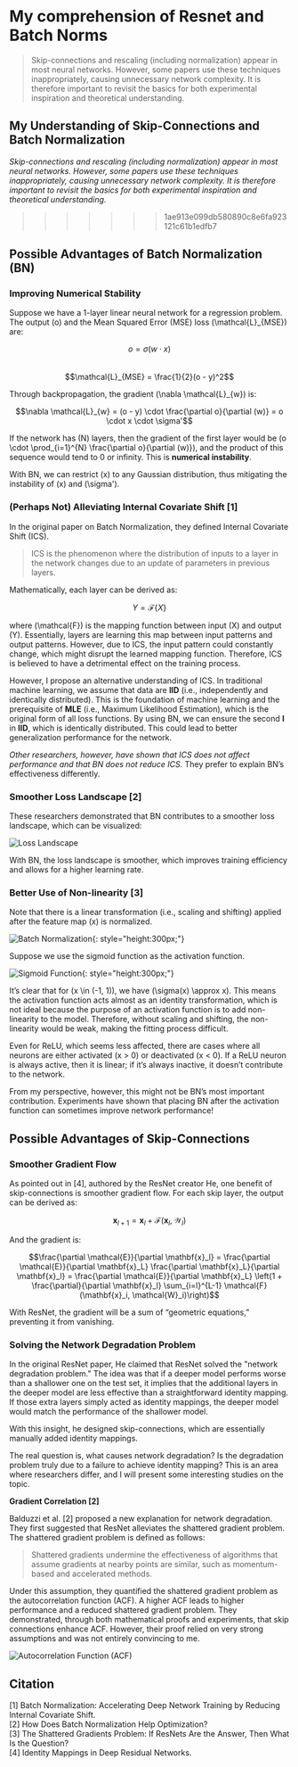 # My comprehension of Resnet and Batch Norms

> Skip-connections and rescaling (including normalization) appear in most neural networks. However, some papers use these techniques inappropriately, causing unnecessary network complexity. It is therefore important to revisit the basics for both experimental inspiration and theoretical understanding.

## **My Understanding of Skip-Connections and Batch Normalization**

*Skip-connections and rescaling (including normalization) appear in most neural networks. However, some papers use these techniques inappropriately, causing unnecessary network complexity. It is therefore important to revisit the basics for both experimental inspiration and theoretical understanding.*
>>>>>>> 1ae913e099db580890c8e6fa923121c61b1edfb7

## **Possible Advantages of Batch Normalization (BN)**

### **Improving Numerical Stability**

Suppose we have a 1-layer linear neural network for a regression problem. The output \(o\) and the Mean Squared Error (MSE) loss \(\mathcal{L}_{MSE}\) are:

$$o = \sigma(w \cdot x)$$  
$$\mathcal{L}_{MSE} = \frac{1}{2}(o - y)^2$$

Through backpropagation, the gradient \(\nabla \mathcal{L}_{w}\) is:

$$\nabla \mathcal{L}_{w} = (o - y) \cdot \frac{\partial o}{\partial (w)} = o \cdot x \cdot \sigma'$$

If the network has \(N\) layers, then the gradient of the first layer would be \(o \cdot \prod_{i=1}^{N} \frac{\partial o}{\partial (w)}\), and the product of this sequence would tend to 0 or infinity. This is **numerical instability**.

With BN, we can restrict \(x\) to any Gaussian distribution, thus mitigating the instability of \(x\) and \(\sigma'\).

### **(Perhaps Not) Alleviating Internal Covariate Shift** [1]

In the original paper on Batch Normalization, they defined Internal Covariate Shift (ICS).

> ICS is the phenomenon where the distribution of inputs to a layer in the network changes due to an update of parameters in previous layers.

Mathematically, each layer can be derived as:

$$Y = \mathcal{F}\{X\}$$

where \(\mathcal{F}\) is the mapping function between input \(X\) and output \(Y\). Essentially, layers are learning this map between input patterns and output patterns. However, due to ICS, the input pattern could constantly change, which might disrupt the learned mapping function. Therefore, ICS is believed to have a detrimental effect on the training process.

However, I propose an alternative understanding of ICS. In traditional machine learning, we assume that data are **IID** (i.e., independently and identically distributed). This is the foundation of machine learning and the prerequisite of **MLE** (i.e., Maximum Likelihood Estimation), which is the original form of all loss functions. By using BN, we can ensure the second **I** in **IID**, which is identically distributed. This could lead to better generalization performance for the network.

_Other researchers, however, have shown that ICS does not affect performance and that BN does not reduce ICS._ They prefer to explain BN’s effectiveness differently.

### **Smoother Loss Landscape** [2]

These researchers demonstrated that BN contributes to a smoother loss landscape, which can be visualized:

![Loss Landscape](Landscape.png)

With BN, the loss landscape is smoother, which improves training efficiency and allows for a higher learning rate.

### **Better Use of Non-linearity** [3]

Note that there is a linear transformation (i.e., scaling and shifting) applied after the feature map \(x\) is normalized.

![Batch Normalization](BN.png){: style="height:300px;"}

Suppose we use the sigmoid function as the activation function.

![Sigmoid Function](sigmoid-function.png){: style="height:300px;"}

It’s clear that for \(x \in (-1, 1)\), we have \(\sigma(x) \approx x\). This means the activation function acts almost as an identity transformation, which is not ideal because the purpose of an activation function is to add non-linearity to the model. Therefore, without scaling and shifting, the non-linearity would be weak, making the fitting process difficult.

Even for ReLU, which seems less affected, there are cases where all neurons are either activated \(x > 0\) or deactivated \(x < 0\). If a ReLU neuron is always active, then it is linear; if it’s always inactive, it doesn’t contribute to the network.

From my perspective, however, this might not be BN’s most important contribution. Experiments have shown that placing BN after the activation function can sometimes improve network performance!

## **Possible Advantages of Skip-Connections**

### **Smoother Gradient Flow**

As pointed out in [4], authored by the ResNet creator He, one benefit of skip-connections is smoother gradient flow. For each skip layer, the output can be derived as:

$$\mathbf{x}_{l+1} = \mathbf{x}_l + \mathcal{F}(\mathbf{x}_l, \mathcal{W}_l)$$

And the gradient is:

$$\frac{\partial \mathcal{E}}{\partial \mathbf{x}_l} = \frac{\partial \mathcal{E}}{\partial \mathbf{x}_L} \frac{\partial \mathbf{x}_L}{\partial \mathbf{x}_l} = \frac{\partial \mathcal{E}}{\partial \mathbf{x}_L} \left(1 + \frac{\partial}{\partial \mathbf{x}_l} \sum_{i=l}^{L-1} \mathcal{F}(\mathbf{x}_i, \mathcal{W}_i)\right)$$

With ResNet, the gradient will be a sum of “geometric equations,” preventing it from vanishing.

### **Solving the Network Degradation Problem**

In the original ResNet paper, He claimed that ResNet solved the "network degradation problem." The idea was that if a deeper model performs worse than a shallower one on the test set, it implies that the additional layers in the deeper model are less effective than a straightforward identity mapping. If those extra layers simply acted as identity mappings, the deeper model would match the performance of the shallower model.

With this insight, he designed skip-connections, which are essentially manually added identity mappings.

The real question is, what causes network degradation? Is the degradation problem truly due to a failure to achieve identity mapping? This is an area where researchers differ, and I will present some interesting studies on the topic.

**Gradient Correlation [2]**

Balduzzi et al. [2] proposed a new explanation for network degradation. They first suggested that ResNet alleviates the shattered gradient problem. The shattered gradient problem is defined as follows:

> Shattered gradients undermine the effectiveness of algorithms that assume gradients at nearby points are similar, such as momentum-based and accelerated methods.

Under this assumption, they quantified the shattered gradient problem as the autocorrelation function (ACF). A higher ACF leads to higher performance and a reduced shattered gradient problem. They demonstrated, through both mathematical proofs and experiments, that skip connections enhance ACF. However, their proof relied on very strong assumptions and was not entirely convincing to me.

![Autocorrelation Function (ACF)](ACF.png "title")

## **Citation**

[1] Batch Normalization: Accelerating Deep Network Training by Reducing Internal Covariate Shift.  
[2] How Does Batch Normalization Help Optimization?  
[3] The Shattered Gradients Problem: If ResNets Are the Answer, Then What Is the Question?  
[4] Identity Mappings in Deep Residual Networks.
